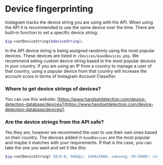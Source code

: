# Device fingerprinting

Instagram tracks the device string you are using with the API. When using the API it is recommended to use the same device over the time. There are built-in function to set a specific device string:

```php
$ig->setDeviceString($deviceString);
```

In the API device string is being assigned randomly using the most popular devices. These devices are listed in `/Devices/GoodDevices.php`. We recommend seting custom device string based in the most popular devices in your country. If you are using an IP from a country to manage a user of that country, using a popular device from that country will increase the account score in terms of Instagram Account Classifier.

### Where to get device strings of devices?

You can use this website: [https://www.handsetdetection.com/device-detection-database/devices/](https://www.handsetdetection.com/device-detection-database/devices/)

### Are the device strings from the API safe?

Yes they are, however we recommend the user to use their own ones based on their country. The devices added in `GoodDevices` are the most popular and maybe it matches with your requirements. If that is the case, you can take the one you want and set it like this:

```php
$ig->setDeviceString('28/9.0; 560dpi; 1440x2960; samsung; SM-G960F; starlte; samsungexynos9810');
``